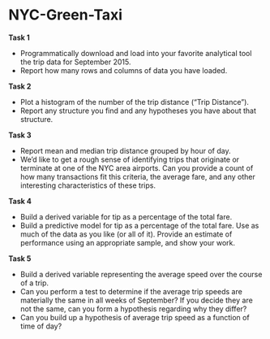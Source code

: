 # NYC-Green-Taxi

**Task 1**

* Programmatically download and load into your favorite analytical tool the trip data for September 2015.
* Report how many rows and columns of data you have loaded.

**Task 2**

* Plot a histogram of the number of the trip distance (“Trip Distance”).
* Report any structure you find and any hypotheses you have about that structure.

**Task 3**

* Report mean and median trip distance grouped by hour of day.
* We’d like to get a rough sense of identifying trips that originate or terminate at one of the NYC area airports. Can you provide a count of how many transactions fit this criteria, the average fare, and any other interesting characteristics of these trips.

**Task 4**

* Build a derived variable for tip as a percentage of the total fare.
* Build a predictive model for tip as a percentage of the total fare. Use as much of the data as you like (or all of it). Provide an estimate of performance using an appropriate sample, and show your work.

**Task 5**

* Build a derived variable representing the average speed over the course of a trip.
* Can you perform a test to determine if the average trip speeds are materially the same in all weeks of September? If you decide they are not the same, can you form a hypothesis regarding why they differ?
* Can you build up a hypothesis of average trip speed as a function of time of day?
